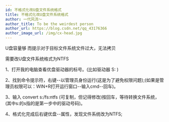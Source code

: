 ```yaml
---
id: 不格式化改U盘文件系统格式
title: 不格式化改U盘文件系统格式
author: 一代风流～
author_title: To be the weirdest person
author_url: https://blog.csdn.net/qq_43176366
author_image_url: /img/cx-head.jpg
---
```

U盘容量够 而提示对于目标文件系统文件过大，无法拷贝

需要改U盘文件系统格式为NTFS
<!--truncate-->


1、打开我的电脑查看优盘驱动器的标号。(比如驱动器 S: )

2、找到命令提示符，右键--以管理员身份运行(这是为了避免权限问题);(如果是管理员权限可以：WIN+R打开运行窗口--输入cmd--回车)。 

3、输入 convert s:/fs:ntfs (可复制，但记得修改)按回车，等待转换文件系统，(其中s:的s指的是第一步中的驱动号码)。

4、格式化完成后右键优盘--属性，发现文件系统改为NTFS;